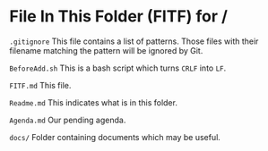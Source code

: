 # File In This Folder (FITF) for /

`.gitignore` This file contains a list of patterns. Those files with their filename matching the pattern will be ignored by Git.

`BeforeAdd.sh` This is a bash script which turns `CRLF` into `LF`.

`FITF.md` This file.

`Readme.md` This indicates what is in this folder.

`Agenda.md` Our pending agenda.

`docs/` Folder containing documents which may be useful.